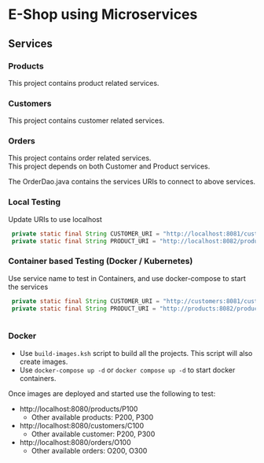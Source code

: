 # E-Shop using Microservices

## Services

### Products
This project contains product related services.
### Customers
This project contains customer related services.
### Orders
This project contains order related services.<br>
This project depends on both Customer and Product services.<br>

The OrderDao.java contains the services URIs to connect to above services. 
### Local Testing
Update URIs to use localhost
```java
 private static final String CUSTOMER_URI = "http://localhost:8081/customers/%s";
 private static final String PRODUCT_URI = "http://localhost:8082/products/%s";
```
### Container based Testing (Docker / Kubernetes)
Use service name to test in Containers, and use docker-compose to start the services
```java
 private static final String CUSTOMER_URI = "http://customers:8081/customers/%s";
 private static final String PRODUCT_URI = "http://products:8082/products/%s";
  
```

### Docker
* Use `build-images.ksh` script to build all the projects. This script will also create images.
* Use `docker-compose up -d` or `docker compose up -d` to start docker containers.

Once images are deployed and started use the following to test:
* http://localhost:8080/products/P100
  * Other available products: P200, P300
* http://localhost:8080/customers/C100
  * Other available customer: P200, P300
* http://localhost:8080/orders/O100
    * Other available orders: O200, O300
